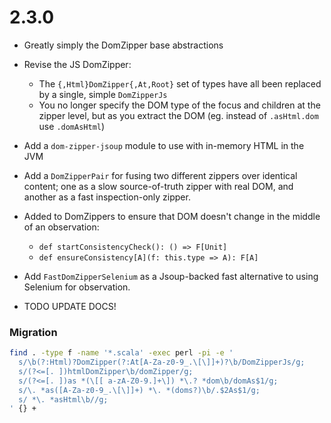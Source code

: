 # 2.3.0

* Greatly simply the DomZipper base abstractions
* Revise the JS DomZipper:
  * The `{,Html}DomZipper{,At,Root}` set of types have all been replaced by a single, simple `DomZipperJs`
  * You no longer specify the DOM type of the focus and children at the zipper level,
    but as you extract the DOM
    (eg. instead of `.asHtml.dom` use `.domAsHtml`)
* Add a `dom-zipper-jsoup` module to use with in-memory HTML in the JVM
* Add a `DomZipperPair` for fusing two different zippers over identical content;
  one as a slow source-of-truth zipper with real DOM,
  and another as a fast inspection-only zipper.
* Added to DomZippers to ensure that DOM doesn't change in the middle of an observation:
  * `def startConsistencyCheck(): () => F[Unit]`
  * `def ensureConsistency[A](f: this.type => A): F[A]`
* Add `FastDomZipperSelenium` as a Jsoup-backed fast alternative to using Selenium for observation.

* TODO UPDATE DOCS!

### Migration

```sh
find . -type f -name '*.scala' -exec perl -pi -e '
  s/\b(?:Html)?DomZipper(?:At[A-Za-z0-9_.\[\]]+)?\b/DomZipperJs/g;
  s/(?<=[. ])htmlDomZipper\b/domZipper/g;
  s/(?<=[. ])as *(\[[ a-zA-Z0-9.]+\]) *\.? *dom\b/domAs$1/g;
  s/\. *as([A-Za-z0-9_.\[\]]+) *\. *(doms?)\b/.$2As$1/g;
  s/ *\. *asHtml\b//g;
' {} +
```
